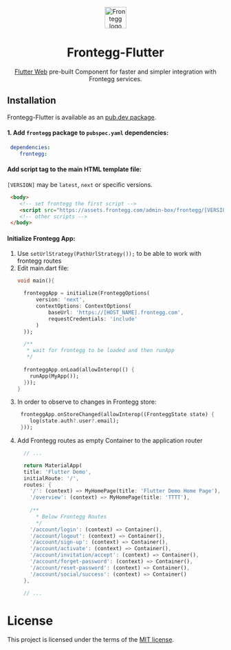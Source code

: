 
<p align="center">
  <a href="https://www.frontegg.com/" rel="noopener" target="_blank">
    <img style="margin-top:40px" height="50" src="https://frontegg.com/wp-content/uploads/2020/04/logo_frrontegg.svg" alt="Frontegg logo">
  </a>
</p>
<h1 align="center">Frontegg-Flutter</h1>
<div align="center">

[Flutter Web](https://flutter.dev/web) pre-built Component for faster and simpler integration with Frontegg services.
</div>

## Installation
Frontegg-Flutter is available as an [pub.dev package](https://www.npmjs.com/package/@frontegg/react-core).

#### 1. Add `frontegg` package to `pubspec.yaml` dependencies:
```yaml
 dependencies:
    frontegg:
```

#### Add script tag to the main HTML template file:
`[VERSION]` may be `latest`, `next` or specific versions. 
```html
 <body>
    <!-- set frontegg the first script -->
    <script src="https://assets.frontegg.com/admin-box/frontegg/[VERSION].js"></script>
    <!-- other scripts -->
 </body>
```


#### Initialize Frontegg App:

1. Use `setUrlStrategy(PathUrlStrategy());` to be able to work with frontegg routes
2. Edit main.dart file: 
    ```dart
    void main(){
    
      fronteggApp = initialize(FronteggOptions(
          version: 'next',
          contextOptions: ContextOptions(
              baseUrl: 'https://[HOST_NAME].frontegg.com',
              requestCredentials: 'include'
          )
      ));
    
      /**
       * wait for frontegg to be loaded and then runApp
       */
      
      fronteggApp.onLoad(allowInterop(() {
        runApp(MyApp());
      }));
    }
    ```
3. In order to observe to changes in Frontegg store: 
    ```dart
     fronteggApp.onStoreChanged(allowInterop((FronteggState state) {
        log(state.auth?.user?.email);
     }));
    ```
4. Add Frontegg routes as empty Container to the application router
    ```dart
      // ...
    
      return MaterialApp(
      title: 'Flutter Demo',
      initialRoute: '/',
      routes: {
        '/': (context) => MyHomePage(title: 'Flutter Demo Home Page'),
        '/overview': (context) => MyHomePage(title: 'TTTT'),
        
        /**
          * Below Frontegg Routes
          */
        '/account/login': (context) => Container(),
        '/account/logout': (context) => Container(),
        '/account/sign-up': (context) => Container(),
        '/account/activate': (context) => Container(),
        '/account/invitation/accept': (context) => Container(),
        '/account/forget-password': (context) => Container(),
        '/account/reset-password': (context) => Container(),
        '/account/social/success': (context) => Container()
      },
   
      // ... 
    ```


# License

This project is licensed under the terms of the [MIT license](/LICENSE).